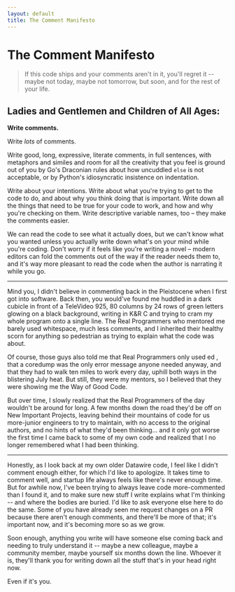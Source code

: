 ```yaml
---
layout: default
title: The Comment Manifesto
---
```


# The Comment Manifesto

> If this code ships and your comments aren't in it, you'll regret it -- maybe
> not today, maybe not tomorrow, but soon, and for the rest of your life.

## Ladies and Gentlemen and Children of All Ages:

**Write comments.**

Write _lots_ of comments.

Write good, long, expressive, literate comments, in full sentences, with metaphors and
similes and room for all the creativity that you feel is ground out of you by Go's
Draconian rules about how uncuddled `else` is not acceptable, or by Python's
idiosyncratic insistence on indentation.

Write about your intentions. Write about what you're trying to get to the code to do,
and about why you think doing that is important. Write down all the things that need to
be true for your code to work, and how and why you're checking on them. Write descriptive
variable names, too – they make the comments easier.

We can read the code to see what it actually does, but we can't know what you wanted 
unless you actually write down what's on your mind while you're coding. Don't worry if it 
feels like you're writing a novel – modern editors can fold the comments out of the way if 
the reader needs them to, and it's way more pleasant to read the code when the author 
is narrating it while you go.

----

Mind you, I didn't believe in commenting back in the Pleistocene when I first got into 
software. Back then, you would've found me huddled in a dark cubicle in front of a 
TeleVideo 925, 80 columns by 24 rows of green letters glowing on a black background, 
writing in K&R C and trying to cram my whole program onto a single line. The Real 
Programmers who mentored me barely used whitespace, much less comments, and I 
inherited their healthy scorn for anything so pedestrian as trying to explain what the 
code was about.


Of course, those guys also told me that Real Programmers only used  ed , that a 
coredump was the only error message anyone needed anyway, and that they had to 
walk ten miles to work every day, uphill both ways in the blistering July heat. But still, 
they were my mentors, so I believed that they were showing me the Way of Good Code.

But over time, I slowly realized that the Real Programmers of the day wouldn't be 
around for long. A few months down the road they'd be off on New Important Projects, 
leaving behind their mountains of code for us more-junior engineers to try to maintain, 
with no access to the original authors, and no hints of what they'd been thinking... and it 
only got worse the first time I came back to some of my own code and realized that I no 
longer remembered what I had been thinking.

----

Honestly, as I look back at my own older Datawire code, I feel like I didn't comment 
enough either, for which I'd like to apologize. It takes time to comment well, and startup 
life always feels like there's never enough time. But for awhile now, I've been trying to 
always leave code more-commented than I found it, and to make sure new stuff I write 
explains what I'm thinking -- and where the bodies are buried. I'd like to ask everyone 
else here to do the same. Some of you have already seen me request changes on a PR 
because there aren't enough comments, and there'll be more of that; it's important now, 
and it's becoming more so as we grow.

Soon enough, anything you write will have someone else coming back and needing to 
truly understand it -- maybe a new colleague, maybe a community member, maybe 
yourself six months down the line. Whoever it is, they'll thank you for writing down
all the stuff that's in your head right now.

Even if it's you.
